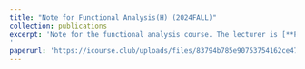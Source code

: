 ```yaml
---
title: "Note for Functional Analysis(H) (2024FALL)"
collection: publications
excerpt: 'Note for the functional analysis course. The lecturer is [**Prof. Huang Wen**](https://faculty.ustc.edu.cn/huangwen1). Coverage: Chap 1-3 of ***Lecture Note on Functional Analysis*** by **Zhang Gongqing**
'
paperurl: 'https://icourse.club/uploads/files/83794b785e90753754162ce4742f92362ed25420.pdf'
---
```

